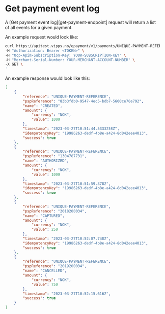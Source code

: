 <!-- START_METADATA
---
sidebar_label: Get payment event log
sidebar_position: 100
id: get-event-log
description: Get payment events with the ePayment API.
---
END_METADATA -->

# Get payment event log
A [Get payment event log][get-payment-endpoint] request will return a list of all events for a given payment.

An example request would look like:

```bash
curl https://apitest.vipps.no/epayment/v1/payments/UNIQUE-PAYMENT-REFERENCE/events \
-H "Authorization: Bearer <TOKEN>" \
-H "Ocp-Apim-Subscription-Key: YOUR-SUBSCRIPTION-KEY" \
-H "Merchant-Serial-Number: YOUR-MERCHANT-ACCOUNT-NUMBER" \
-X GET \
'
```

An example response would look like this:
```json
[
    {
        "reference": "UNIQUE-PAYMENT-REFERENCE",
        "pspReference": "83b3fdb0-9547-4ec5-bdb7-5600ce70e792",
        "name": "CREATED",
        "amount": {
            "currency": "NOK",
            "value": 1000
        },
        "timestamp": "2023-03-27T10:51:44.5333258Z",
        "idempotencyKey": "19986263-dedf-4b8e-a424-8d042eee4013",
        "success": true
    },
    {
        "reference": "UNIQUE-PAYMENT-REFERENCE",
        "pspReference": "1304787731",
        "name": "AUTHORIZED",
        "amount": {
            "currency": "NOK",
            "value": 1000
        },
        "timestamp": "2023-03-27T10:51:59.378Z",
        "idempotencyKey": "19986263-dedf-4b8e-a424-8d042eee4013",
        "success": true
    },
    {
        "reference": "UNIQUE-PAYMENT-REFERENCE",
        "pspReference": "2018200034",
        "name": "CAPTURED",
        "amount": {
            "currency": "NOK",
            "value": 250
        },
        "timestamp": "2023-03-27T10:52:07.748Z",
        "idempotencyKey": "19986263-dedf-4b8e-a424-8d042eee4013",
        "success": true
    },
    {
        "reference": "UNIQUE-PAYMENT-REFERENCE",
        "pspReference": "2019200034",
        "name": "CANCELLED",
        "amount": {
            "currency": "NOK",
            "value": 750
        },
        "timestamp": "2023-03-27T10:52:15.616Z",
        "success": true
    }
]
```


[get-payment-event-log-endpoint]: https://developer.vippsmobilepay.com/api/epayment#tag/QueryPayments/operation/getPaymentEventLog
